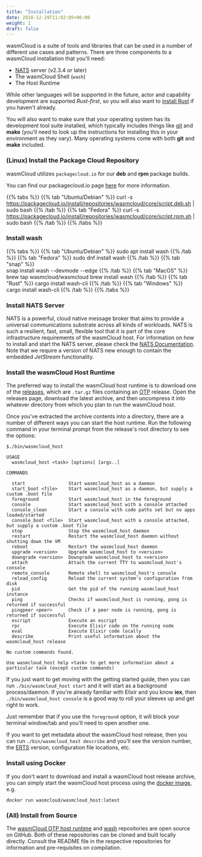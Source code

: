 ```yaml
---
title: "Installation"
date: 2018-12-29T11:02:05+06:00
weight: 1
draft: false
---
```


wasmCloud is a suite of tools and libraries that can be used in a number of different use cases and patterns. There are three components to a wasmCloud installation that you'll need:
* [NATS](https://nats.io) server (v2.3.4 or later)
* The wasmCloud Shell (`wash`)
* The Host Runtime

While other languages will be supported in the future, actor and capability development are supported _Rust-first_, so you will also want to [install Rust](https://www.rust-lang.org/tools/install) if you haven't already.

 You will also want to make sure that your operating system has its development tool suite installed, which typically includes things like [git](https://git-scm.com/book/en/v2/Getting-Started-Installing-Git) and **make** (you'll need to look up the instructions for installing this in your environment as they vary). Many operating systems come with both **git** and **make** included.
 
### (Linux) Install the Package Cloud Repository
wasmCloud utilizes `packagecloud.io` for our **deb** and **rpm** package builds.

You can find our packagecloud.io page [here](https://packagecloud.io/wasmcloud/core/) for more information.

{{% tabs %}}
   {{% tab "Ubuntu/Debian" %}}
    curl -s https://packagecloud.io/install/repositories/wasmcloud/core/script.deb.sh | sudo bash
   {{% /tab %}}
   {{% tab "Fedora" %}}
    curl -s https://packagecloud.io/install/repositories/wasmcloud/core/script.rpm.sh | sudo bash
   {{% /tab %}}
{{% /tabs %}}

### Install wash

{{% tabs %}}
   {{% tab "Ubuntu/Debian" %}}
    sudo apt install wash
   {{% /tab %}}
   {{% tab "Fedora" %}}
    sudo dnf install wash
   {{% /tab %}}
   {{% tab "snap" %}}    
    snap install wash --devmode --edge
   {{% /tab %}}
   {{% tab "MacOS" %}}
    brew tap wasmcloud/wasmcloud
    brew install wash
   {{% /tab %}}
   {{% tab "Rust" %}}
    cargo install wash-cli
   {{% /tab %}}
   {{% tab "Windows" %}}
    cargo install wash-cli
   {{% /tab %}}
{{% /tabs %}}

### Install NATS Server
NATS is a powerful, cloud native message broker that aims to provide a universal communications substrate across all kinds of workloads. NATS is such a resilient, fast, small, flexible tool that it is part of the core infrastructure requirements of the wasmCloud host. For information on how to install and start the NATS server, please check the [NATS Documentation](https://docs.nats.io/nats-server/installation). Note that we require a version of NATS new enough to contain the embedded _JetStream_ functionality.

### Install the wasmCloud Host Runtime
The preferred way to install the wasmCloud host runtime is to download one of the [releases](https://github.com/wasmCloud/wasmcloud-otp/releases), which are `.tar.gz` files containing an [OTP](https://www.erlang.org/) release. Open the releases page, download the latest archive, and then uncompress it into whatever directory from which you plan to run the wasmCloud host.

Once you've extracted the archive contents into a directory, there are a number of different ways you can start the host runtime. Run the following command in your terminal prompt from the release's root directory to see the options:

```
$./bin/wasmcloud_host

USAGE
  wasmcloud_host <task> [options] [args..]

COMMANDS

  start                Start wasmcloud_host as a daemon
  start_boot <file>    Start wasmcloud_host as a daemon, but supply a custom .boot file
  foreground           Start wasmcloud_host in the foreground
  console              Start wasmcloud_host with a console attached
  console_clean        Start a console with code paths set but no apps loaded/started
  console_boot <file>  Start wasmcloud_host with a console attached, but supply a custom .boot file
  stop                 Stop the wasmcloud_host daemon
  restart              Restart the wasmcloud_host daemon without shutting down the VM
  reboot               Restart the wasmcloud_host daemon
  upgrade <version>    Upgrade wasmcloud_host to <version>
  downgrade <version>  Downgrade wasmcloud_host to <version>
  attach               Attach the current TTY to wasmcloud_host's console
  remote_console       Remote shell to wasmcloud_host's console
  reload_config        Reload the current system's configuration from disk
  pid                  Get the pid of the running wasmcloud_host instance
  ping                 Checks if wasmcloud_host is running, pong is returned if successful
  pingpeer <peer>      Check if a peer node is running, pong is returned if successful
  escript              Execute an escript
  rpc                  Execute Elixir code on the running node
  eval                 Execute Elixir code locally
  describe             Print useful information about the wasmcloud_host release

No custom commands found.

Use wasmcloud_host help <task> to get more information about a particular task (except custom commands)
```
If you just want to get moving with the getting started guide, then you can run `./bin/wasmcloud_host start` and it will start as a background process/daemon. If you're already familiar with Elixir and you know **iex**, then `./bin/wasmcloud_host console` is a good way to roll your sleeves up and get right to work. 

Just remember that if you use the `foreground` option, it will block your terminal window/tab and you'll need to open another one.

If you want to get metadata about the wasmCloud host release, then you can run `./bin/wasmcloud_host describe` and you'll see the version number, the [ERTS](https://erlang.org/doc/apps/erts/index.html) version, configuration file locations, etc.

### Install using Docker
If you don't want to download and install a wasmCloud host release archive, you can simply start the wasmCloud host process using the [docker image](https://hub.docker.com/r/wasmcloud/wasmcloud), e.g.

```
docker run wasmcloud/wasmcloud_host:latest
```

### (All) Install from Source
The [wasmCloud OTP host runtime](https://github.com/wasmCloud/wasmcloud-otp) and [wash](https://github.com/wasmcloud/wash) repositories are open source on GitHub. Both of these repositories can be cloned and built locally directly. Consult the README file in the respective repositories for information and pre-requisites on compilation.